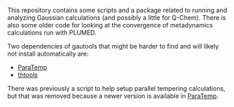 This repository contains some scripts and a package related to running and 
analyzing Gaussian calculations (and possibly a little for Q-Chem). 
There is also some older code for looking at the convergence of metadynamics
calculations run with PLUMED.

Two dependencies of gautools that might be harder to find and will likely not
install automatically are:
  * [ParaTemp](https://github.com/theavey/ParaTemp)
  * [thtools](https://github.com/theavey/thtools)

There was previously a script to help setup parallel tempering calculations,
but that was removed because a newer version is available in 
[ParaTemp](https://github.com/theavey/ParaTemp).
